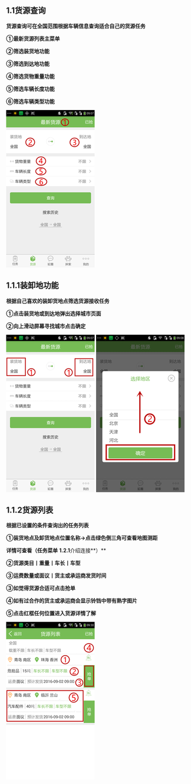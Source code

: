 ## **1.1货源查询**

**货源查询可在全国范围根据车辆信息查询适合自己的货源任务**

**①最新货源列表主菜单**

**②筛选装货地功能**

**③筛选到达地功能**

**④筛选货物重量功能**

**⑤筛选车辆长度功能**

**⑥筛选车辆类型功能**

![](/assets/查询货源1.png)

## **1.1.1装卸地功能**

**根据自己喜欢的装卸货地点筛选货源接收任务**

**①点击装货地或到达地弹出选择城市页面**

**②向上滑动屏幕寻找城市点击确定**

![](/assets/过过过.png)     ![](/assets/装货地和到达地1.png)

## **1.1.2货源列表**

**根据已设置的条件查询出的任务列表**

**①装货地点及卸货地点位置名称→点击绿色倒三角可查看地图测距**

**详情可查看（任务菜单** **1.2.1**介绍连接**）**

**②货源类目丨重量丨车长丨车型**

**③运费数量或面议丨货主或承运商发货时间**

**③如觉得货源合适可点击抢单**

**④如有过合作的货主或承运商会显示铃铛中带有熟字图片**

**⑤点击红框任何位置进入货源详情了解**

![](/assets/货源列表12.png)


